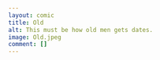 ```yaml
---
layout: comic
title: Old
alt: This must be how old men gets dates.
image: Old.jpeg
comment: []
---
```

